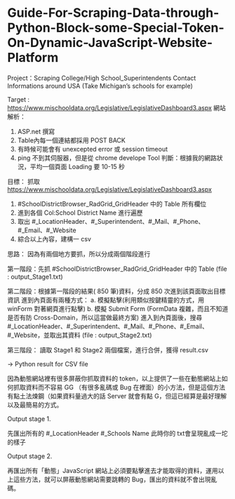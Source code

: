 # Guide-For-Scraping-Data-through-Python-Block-some-Special-Token-On-Dynamic-JavaScript-Website-Platform

Project：Scraping College/High School_Superintendents Contact Informations around USA
(Take Michigan’s schools for example)

Target : https://www.mischooldata.org/Legislative/LegislativeDashboard3.aspx
網站解析：
1. ASP.net 撰寫
2. Table內每一個連結都採用 POST BACK
3. 有時候可能會有 unexcepted error 或 session timeout
4. ping 不到其伺服器，但是從 chrome develope Tool 判斷：根據我的網路狀況，平均一個頁面 Loading 要 10-15 秒

目標：
抓取 https://www.mischooldata.org/Legislative/LegislativeDashboard3.aspx
1. #SchoolDistrictBrowser_RadGrid_GridHeader 中的 Table 所有欄位
2. 進到各個 Col:School District Name 進行遍歷
3. 取出 #_LocationHeader、#_Superintendent、#_Mail、#_Phone、#_Email、#_Website
4. 綜合以上內容，建構一 csv

思路：
因為有兩個地方要抓，所以分成兩個階段進行

第一階段：先抓 #SchoolDistrictBrowser_RadGrid_GridHeader 中的 Table
(file : output_Stage1.txt)

第二階段：根據第一階段的結果( 850 筆)資料，分成 850 次進到該頁面取出目標資訊
進到內頁面有兩種方式：
a. 模擬點擊(利用類似按鍵精靈的方式，用 winForm 對著網頁進行點擊)
b. 模擬 Submit Form (FormData 複雜，而且不知道是否有防 Cross-Domain，所以這當做最終方案)
進入到內頁面後，搜尋 #_LocationHeader、#_Superintendent、#_Mail、#_Phone、#_Email、#_Website，並取出其資料
(file : output_Stage2.txt)

第三階段：
讀取 Stage1 和 Stage2 兩個檔案，進行合併，獲得 result.csv

→ Python result for CSV file

因為動態網站裡有很多屏蔽你抓取資料的 token，以上提供了一些在動態網站上如何抓取資料而不容易 GG （有很多亂碼或 Bug 在裡面）的小方法，但是這個方法有點土法煉鋼（如果資料量過大的話 Server 就會有點 G，但這已經算是最好理解以及最簡易的方式。

Output stage 1.

先匯出所有的 #_LocationHeader #_Schools Name 
此時你的 txt會呈現亂成一坨的樣子
						
Output stage 2.					 				
			
再匯出所有「動態」JavaScript 網站上必須要點擊進去才能取得的資料，運用以上這些方法，就可以屏蔽動態網站需要跳轉的 Bug，匯出的資料就不會出現亂碼。
